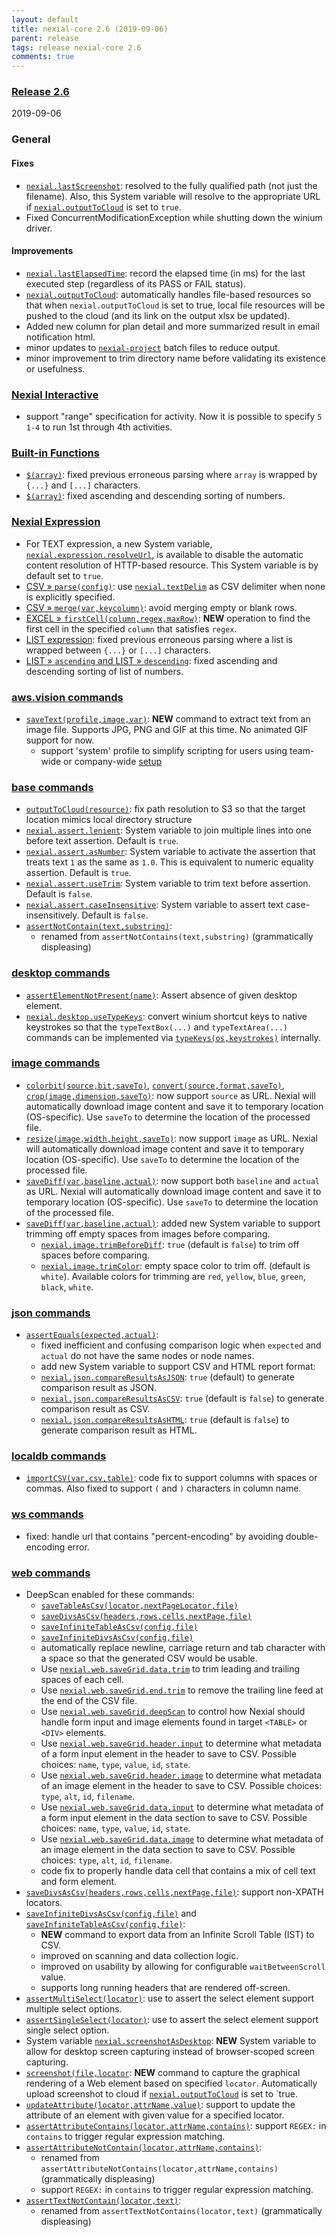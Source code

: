 ```yaml
---
layout: default
title: nexial-core 2.6 (2019-09-06)
parent: release
tags: release nexial-core 2.6
comments: true
---
```


### <a href="https://github.com/nexiality/nexial-core/releases/tag/nexial-core-v2.6_0632" class="external-link" target="_nexial_link">Release 2.6</a>
2019-09-06


### General
#### Fixes
- [`nexial.lastScreenshot`](../systemvars/index#nexial.lastScreenshot): resolved to the fully qualified path 
  (not just the filename). Also, this System variable will resolve to the appropriate URL if 
  [`nexial.outputToCloud`](../systemvars/index#nexial.outputToCloud) is set to `true`.
- Fixed ConcurrentModificationException while shutting down the winium driver.

#### Improvements
- [`nexial.lastElapsedTime`](../systemvars/index#nexial.lastElapsedTime): record the elapsed time (in ms) for the last
  executed step (regardless of its PASS or FAIL status).
- [`nexial.outputToCloud`](../systemvars/index#nexial.outputToCloud): automatically handles file-based resources so that
  when `nexial.outputToCloud` is set to true, local file resources will be pushed to the cloud (and its link on the 
  output xlsx be updated).
- Added new column for plan detail and more summarized result in email notification html.
- minor updates to [`nexial-project`](../userguide/BatchFiles#nexial-projectcmd--nexial-projectsh) batch files to reduce
  output.
- minor improvement to trim directory name before validating its existence or usefulness.


### [Nexial Interactive](../interactive)
- support "range" specification for activity. Now it is possible to specify `5 1-4` to run 1st through 4th activities.


### [Built-in Functions](../functions)
- [`$(array)`](../functions/$(array)): fixed previous erroneous parsing where `array` is wrapped by `{...}` and 
  `[...]` characters.
- [`$(array)`](../functions/$(array)): fixed ascending and descending sorting of numbers.


### [Nexial Expression](../expressions)
- For TEXT expression, a new System variable, [`nexial.expression.resolveUrl`](../systemvars/index#nexial.expression.resolveUrl),
  is available to disable the automatic content resolution of HTTP-based resource. This System variable is by default 
  set to `true`.
- [CSV &raquo; `parse(config)`](../expressions/CSVexpression#parseconfig): use 
  [`nexial.textDelim`](../systemvars/index#nexial.textDelim) as CSV delimiter when none is explicitly specified.
- [CSV &raquo; `merge(var,keycolumn)`](../expressions/CSVexpression#mergevarkeycolumn): avoid merging empty or blank rows.
- [EXCEL &raquo; `firstCell(column,regex,maxRow)`](../expressions/EXCELexpression#firstcellcolumnregexmaxrow): **NEW** 
  operation to find the first cell in the specified `column` that satisfies `regex`.
- [LIST expression](../expressions/LISTexpression): fixed previous erroneous parsing where a list is wrapped between 
  `{...}` or `[...]` characters.
- [LIST &raquo; `ascending` and LIST &raquo; `descending`](../expressions/LISTexpression): fixed ascending and 
  descending sorting of list of numbers.


### [aws.vision commands](../commands/aws.vision)
- [`saveText(profile,image,var)`](../commands/aws.vision/saveText(profile,image,var)): **NEW** command to extract text
  from an image file. Supports JPG, PNG and GIF at this time. No animated GIF support for now.
  - support 'system' profile to simplify scripting for users using team-wide or company-wide 
    [setup](../userguide/BatchFiles#nexial-setupcmd--nexial-setupsh)


### [base commands](../commands/base)
- [`outputToCloud(resource)`](../commands/base/outputToCloud(resource)): fix path resolution to S3 so that the target 
  location mimics local directory structure
- [`nexial.assert.lenient`](../systemvars/index#nexial.assert.lenient): System variable to join multiple lines into one 
  before text assertion. Default is `true`.
- [`nexial.assert.asNumber`](../systemvars/index#nexial.assert.asNumber): System variable to activate the assertion 
  that treats text `1` as the same as `1.0`. This is equivalent to numeric equality assertion. Default is `true`.
- [`nexial.assert.useTrim`](../systemvars/index#nexial.assert.useTrim): System variable to trim text before assertion. 
  Default is `false`.
- [`nexial.assert.caseInsensitive`](../systemvars/index#nexial.assert.caseInsensitive): System variable to assert 
  text case-insensitively. Default is `false`.
- [`assertNotContain(text,substring)`](../commands/base/assertNotContain(text,substring)):
  - renamed from `assertNotContains(text,substring)` (grammatically displeasing)


### [desktop commands](../commands/desktop)
- [`assertElementNotPresent(name)`](../commands/desktop/assertElementNotPresent(name)): Assert absence of given desktop 
  element.
- [`nexial.desktop.useTypeKeys`](../systemvars/index#nexial.desktop.useTypeKeys): convert winium shortcut keys to 
  native keystrokes so that the `typeTextBox(...)` and `typeTextArea(...)` commands can be implemented via 
  [`typeKeys(os,keystrokes)`](../commands/desktop/typeKeys(os,keystrokes)) internally.


### [image commands](../commands/image)
- [`colorbit(source,bit,saveTo)`](../commands/image/colorbit(source,bit,saveTo)), 
  [`convert(source,format,saveTo)`](../commands/image/convert(source,format,saveTo)),
  [`crop(image,dimension,saveTo)`](../commands/image/crop(image,dimension,saveTo)): 
  now support `source` as URL. Nexial will automatically download image content and save it to temporary location 
  (OS-specific). Use `saveTo` to determine the location of the processed file.
- [`resize(image,width,height,saveTo)`](../commands/image/resize(image,width,height,saveTo)): now support `image` as 
  URL. Nexial will automatically download image content and save it to temporary location (OS-specific). Use 
  `saveTo` to determine the location of the processed file.
- [`saveDiff(var,baseline,actual)`](../commands/image/saveDiff(var,baseline,actual)): now support both `baseline` and 
  `actual` as URL. Nexial will automatically download image content and save it to temporary location (OS-specific). 
  Use `saveTo` to determine the location of the processed file.
- [`saveDiff(var,baseline,actual)`](../commands/image/saveDiff(var,baseline,actual)): added new System variable to 
   support trimming off empty spaces from images before comparing.
   - [`nexial.image.trimBeforeDiff`](../systemvars/index#nexial.image.trimBeforeDiff): `true` (default is `false`)
     to trim off spaces before comparing. 
   - [`nexial.image.trimColor`](../systemvars/index#nexial.image.trimColor): empty space color to trim off. 
     (default is `white`). Available colors for trimming are `red`, `yellow`, `blue`, `green`, `black`, `white`.


### [json commands](../commands/json)
- [`assertEquals(expected,actual)`](../commands/json/assertEqual(expected,actual)): 
  - fixed inefficient and confusing comparison logic when `expected` and `actual` do not have the same nodes or node names.
  - add new System variable to support CSV and HTML report format:
  - [`nexial.json.compareResultsAsJSON`](../systemvars/index#nexial.json.compareResultsAsJSON): `true` (default) to 
    generate comparison result as JSON.
  - [`nexial.json.compareResultsAsCSV`](../systemvars/index#nexial.json.compareResultsAsCSV): `true` (default is `false`)
    to generate comparison result as CSV.
  - [`nexial.json.compareResultsAsHTML`](../systemvars/index#nexial.json.compareResultsAsHTML): `true` (default is 
    `false`) to generate comparison result as HTML.


### [localdb commands](../commands/localdb)
- [`importCSV(var,csv,table)`](../commands/localdb/importCSV(var,csv,table)): code fix to support columns with spaces 
  or commas. Also fixed to support `(` and `)` characters in column name.


### [ws commands](../commands/ws)
- fixed: handle url that contains "percent-encoding" by avoiding double-encoding error.


### [web commands](../commands/web)
- DeepScan enabled for these commands:
  - [`saveTableAsCsv(locator,nextPageLocator,file)`](../commands/web/saveTableAsCsv(locator,nextPageLocator,file))
  - [`saveDivsAsCsv(headers,rows,cells,nextPage,file)`](../commands/web/saveDivsAsCsv(headers,rows,cells,nextPage,file))
  - [`saveInfiniteTableAsCsv(config,file)`](../commands/web/saveInfiniteTableAsCsv(config,file))
  - [`saveInfiniteDivsAsCsv(config,file)`](../commands/web/saveInfiniteDivsAsCsv(config,file))
  - automatically replace newline, carriage return and tab character with a space so that the generated CSV would be 
    usable.
  - Use [`nexial.web.saveGrid.data.trim`](../systemvars/index#nexial.web.saveGrid.data.trim) to trim leading and 
    trailing spaces of each cell.
  - Use [`nexial.web.saveGrid.end.trim`](../systemvars/index#nexial.web.saveGrid.data.trim) to remove the trailing
    line feed at the end of the CSV file.
  - Use [`nexial.web.saveGrid.deepScan`](../systemvars/index#nexial.web.saveGrid.deepScan) to control how Nexial should
    handle form input and image elements found in target `<TABLE>` or `<DIV>` elements. 
  - Use [`nexial.web.saveGrid.header.input`](../systemvars/index#nexial.web.saveGrid.header.input) to determine what
    metadata of a form input element in the header to save to CSV. Possible choices: `name`, `type`, `value`, `id`, 
    `state`. 
  - Use [`nexial.web.saveGrid.header.image`](../systemvars/index#nexial.web.saveGrid.header.image) to determine what
    metadata of an image element in the header to save to CSV. Possible choices: `type`, `alt`, `id`, `filename`. 
  - Use [`nexial.web.saveGrid.data.input`](../systemvars/index#nexial.web.saveGrid.data.input) to determine what
    metadata of a form input element in the data section to save to CSV. Possible choices: `name`, `type`, `value`, 
    `id`, `state`. 
  - Use [`nexial.web.saveGrid.data.image`](../systemvars/index#nexial.web.saveGrid.data.image) to determine what 
    metadata of an image element in the data section to save to CSV. Possible choices: `type`, `alt`, `id`, `filename`.
  - code fix to properly handle data cell that contains a mix of cell text and form element.
- [`saveDivsAsCsv(headers,rows,cells,nextPage,file)`](../commands/web/saveDivsAsCsv(headers,rows,cells,nextPage,file)):
  support non-XPATH locators.
- [`saveInfiniteDivsAsCsv(config,file)`](../commands/web/saveInfiniteDivsAsCsv(config,file)) and 
  [`saveInfiniteTableAsCsv(config,file)`](../commands/web/saveInfiniteTableAsCsv(config,file)): 
  - **NEW** command to export data from an Infinite Scroll Table (IST) to CSV.
  - improved on scanning and data collection logic.
  - improved on usability by allowing for configurable `waitBetweenScroll` value.
  - supports long running headers that are rendered off-screen.
- [`assertMultiSelect(locator)`](../commands/web/assertMultiSelect(locator)): use to assert the select element support 
  multiple select options.
- [`assertSingleSelect(locator)`](../commands/web/assertSingleSelect(locator)): use to assert the select element 
  support single select option.
- System variable [`nexial.screenshotAsDesktop`](../systemvars/index#nexial.screenshotAsDesktop): **NEW** System
  variable to allow for desktop screen capturing instead of browser-scoped screen capturing.
- [`screenshot(file,locator`](../commands/web/screenshot(file,locator)): **NEW** command to capture the graphical 
  rendering of a Web element based on specified `locator`. Automatically upload screenshot to cloud if 
  [`nexial.outputToCloud`](../systemvars/index#nexial.outputToCloud) is set to `true.
- [`updateAttribute(locator,attrName,value)`](../commands/web/updateAttribute(locator,attrName,value)): support to 
  update the attribute of an element with given value for a specified locator.
- [`assertAttributeContains(locator,attrName,contains)`](../commands/web/assertAttributeContains(locator,attrName,contains)):
  support `REGEX:` in `contains` to trigger regular expression matching.
- [`assertAttributeNotContain(locator,attrName,contains)`](../commands/web/assertAttributeNotContain(locator,attrName,contains)):
  - renamed from `assertAttributeNotContains(locator,attrName,contains)` (grammatically displeasing)
  - support `REGEX:` in `contains` to trigger regular expression matching.
- [`assertTextNotContain(locator,text)`](../commands/web/assertTextNotContain(locator,text)):
  - renamed from `assertTextNotContains(locator,text)` (grammatically displeasing)
